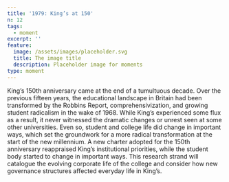 ```yaml
---
title: '1979: King’s at 150'
n: 12
tags:
  - moment
excerpt: ''
feature:
  image: /assets/images/placeholder.svg
  title: The image title
  description: Placeholder image for moments
type: moment
---
```


King’s 150th anniversary came at the end of a tumultuous decade. Over the previous fifteen years, the educational landscape in Britain had been transformed by the Robbins Report, comprehensivization, and growing student radicalism in the wake of 1968. While King’s experienced some flux as a result, it never witnessed the dramatic changes or unrest seen at some other universities. Even so, student and college life did change in important ways, which set the groundwork for a more radical transformation at the start of the new millennium. A new charter adopted for the 150th anniversary reappraised King’s institutional priorities, while the student body started to change in important ways. This research strand will catalogue the evolving corporate life of the college and consider how new governance structures affected everyday life in King’s.
